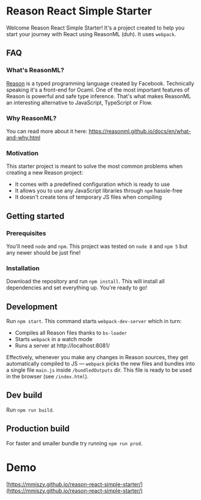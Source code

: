 # Reason React Simple Starter

Welcome Reason React Simple Starter! It's a project created to help you start your journey with React using ReasonML (duh). It uses `webpack`.

## FAQ
### What's ReasonML?
[Reason](https://reasonml.github.io) is a typed programming language created by Facebook. Technically speaking it's a front-end for Ocaml. One of the most important features of Reason is powerful and safe type inference. That's what makes ReasonML an interesting alternative to JavaScript, TypeScript or Flow.

### Why ReasonML?
You can read more about it here: https://reasonml.github.io/docs/en/what-and-why.html

### Motivation
This starter project is meant to solve the most common problems when creating a new Reason project:

* It comes with a predefined configuration which is ready to use
* It allows you to use any JavaScript libraries through `npm` hassle-free
* It doesn't create tons of temporary JS files when compiling

## Getting started
### Prerequisites
You'll need `node` and `npm`. This project was tested on `node 8` and `npm 5` but any newer should be just fine!

### Installation
Download the repository and run `npm install`. This will install all dependencies and set everything up. You're ready to go!

## Development
Run `npm start`. This command starts `webpack-dev-server` which in turn:

* Compiles all Reason files thanks to `bs-loader`
* Starts `webpack` in a watch mode
* Runs a server at http://localhost:8081/

Effectively, whenever you make any changes in Reason sources, they get automatically compiled to JS — `webpack` picks the new files and bundles into a single file `main.js` inside `/bundledOutputs` dir. This file is ready to be used in the browser (see `/index.html`).

## Dev build
Run `npm run build`.

## Production build
For faster and smaller bundle try running `npm run prod`.

# Demo
[https://mmiszy.github.io/reason-react-simple-starter/](https://mmiszy.github.io/reason-react-simple-starter/)

